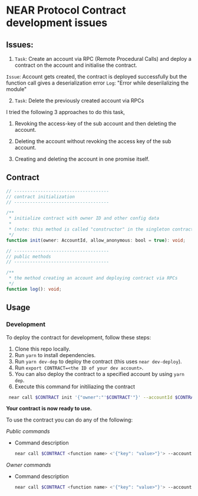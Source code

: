 # NEAR Protocol Contract development issues

## Issues:

1. `Task`: Create an account via RPC (Remote Procedural Calls) and deploy a contract on the account and initialise the contract.

`Issue`: Account gets created, the contract is deployed successfully but the function call gives a deserialization error
`Log`: "Error while deserilalizing the module"

2. `Task`: Delete the previously created account via RPCs

I tried the following 3 approaches to do this task,

1.  Revoking the access-key of the sub account and then deleting the account.

2.  Deleting the account without revoking the access key of the sub account.

3.  Creating and deleting the account in one promise itself.

## Contract

```ts
// ------------------------------------
// contract initialization
// ------------------------------------

/**
 * initialize contract with owner ID and other config data
 *
 * (note: this method is called "constructor" in the singleton contract code)
 */
function init(owner: AccountId, allow_anonymous: bool = true): void;

// ------------------------------------
// public methods
// ------------------------------------

/**
 * the method creating an account and deploying contract via RPCs
 */
function log(): void;
```

## Usage

### Development

To deploy the contract for development, follow these steps:

1. Clone this repo locally.
2. Run `yarn` to install dependencies.
3. Run `yarn dev-dep` to deploy the contract (this uses `near dev-deploy`).
4. Run `export CONTRACT=<the ID of your dev account>`.
5. You can also deploy the contract to a specified account by using `yarn dep`.
6. Execute this command for initiliazing the contract

```sh
 near call $CONTRACT init '{"owner":"'$CONTRACT'"}' --accountId $CONTRACT
```

**Your contract is now ready to use.**

To use the contract you can do any of the following:

_Public commands_

- Command description

  ```sh
  near call $CONTRACT <function name> <'{"key": "value>"}'> --accountId <your account ID>
  ```

_Owner commands_

- Command description

  ```sh
  near call $CONTRACT <function name> <'{"key": "value>"}'> --accountId <your account ID>
  ```
